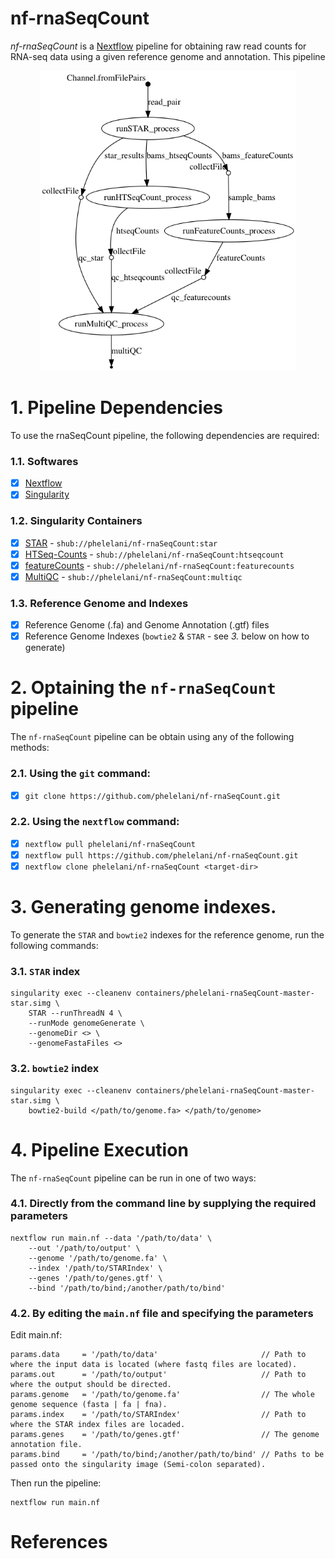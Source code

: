 # nf-rnaSeqCount
*nf-rnaSeqCount* is a [Nextflow](http://nextflow.io/) pipeline for obtaining raw read counts for RNA-seq data using a given reference genome and annotation. This pipeline 

<p align="center">
  <img height="480" src="nf-rnaSeqCount.png">
</p>

# 1. Pipeline Dependencies
To use the rnaSeqCount pipeline, the following dependencies are required:
### 1.1. Softwares
- [x] [Nextflow](https://www.nextflow.io/)
- [x] [Singularity](http://singularity.lbl.gov/)

### 1.2.  Singularity Containers
- [x] [STAR](https://github.com/alexdobin/STAR) - ```shub://phelelani/nf-rnaSeqCount:star```
- [x] [HTSeq-Counts](https://htseq.readthedocs.io/en/release_0.9.1/overview.html) - ```shub://phelelani/nf-rnaSeqCount:htseqcount```
- [x] [featureCounts](http://subread.sourceforge.net/) - ```shub://phelelani/nf-rnaSeqCount:featurecounts```
- [x] [MultiQC](http://multiqc.info/) - ```shub://phelelani/nf-rnaSeqCount:multiqc```

### 1.3. Reference Genome and Indexes
- [x] Reference Genome (.fa) and Genome Annotation (.gtf) files
- [x] Reference Genome Indexes (```bowtie2``` & ```STAR``` - see *3.* below on how to generate)

# 2. Optaining the ```nf-rnaSeqCount``` pipeline
The ```nf-rnaSeqCount``` pipeline can be obtain using any of the following methods:

### 2.1. Using the ```git``` command:
- [x] ```git clone https://github.com/phelelani/nf-rnaSeqCount.git```

### 2.2. Using the ```nextflow``` command:
- [x] ```nextflow pull phelelani/nf-rnaSeqCount```
- [x] ```nextflow pull https://github.com/phelelani/nf-rnaSeqCount.git```
- [x] ```nextflow clone phelelani/nf-rnaSeqCount <target-dir>```

# 3. Generating genome indexes.
To generate the ```STAR``` and ```bowtie2``` indexes for the reference genome, run the following commands:
### 3.1. ```STAR``` index
```
singularity exec --cleanenv containers/phelelani-rnaSeqCount-master-star.simg \
    STAR --runThreadN 4 \
    --runMode genomeGenerate \
    --genomeDir <> \
    --genomeFastaFiles <>
```

### 3.2. ```bowtie2``` index
```
singularity exec --cleanenv containers/phelelani-rnaSeqCount-master-star.simg \
    bowtie2-build </path/to/genome.fa> </path/to/genome>
```

# 4. Pipeline Execution
The ```nf-rnaSeqCount``` pipeline can be run in one of two ways:

### 4.1. Directly from the command line by supplying the required parameters
```
nextflow run main.nf --data '/path/to/data' \
    --out '/path/to/output' \
    --genome '/path/to/genome.fa' \
    --index '/path/to/STARIndex' \
    --genes '/path/to/genes.gtf' \
    --bind '/path/to/bind;/another/path/to/bind'
```
### 4.2. By editing the ```main.nf``` file and specifying the parameters
Edit main.nf:
```
params.data     = '/path/to/data'                       // Path to where the input data is located (where fastq files are located).
params.out      = '/path/to/output'                     // Path to where the output should be directed.
params.genome   = '/path/to/genome.fa'                  // The whole genome sequence (fasta | fa | fna).
params.index    = '/path/to/STARIndex'                  // Path to where the STAR index files are locaded.
params.genes    = '/path/to/genes.gtf'                  // The genome annotation file.
params.bind     = '/path/to/bind;/another/path/to/bind' // Paths to be passed onto the singularity image (Semi-colon separated).
```

Then run the pipeline:
```
nextflow run main.nf
```

# References
